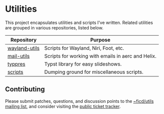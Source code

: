 # Utilities

This project encapsulates utilities and scripts I've written. Related utilities
are grouped in various repositories, listed below.

| Repository                                             | Purpose                                            |
| ------------------------------------------------------ | -------------------------------------------------- |
| [wayland-utils](https://git.sr.ht/~ficd/wayland-utils) | Scripts for Wayland, Niri, Foot, etc.              |
| [mail-utils](https://git.sr.ht/~ficd/mail-utils)       | Scripts for working with emails in aerc and Helix. |
| [typpres](https://git.sr.ht/~ficd/typpres)             | Typst library for easy slideshows.                 |
| [scripts](https://git.sr.ht/~ficd/scripts)             | Dumping ground for miscellaneous scripts.          |

## Contributing

Please submit patches, questions, and discussion points to the
[~ficd/utils mailing list](https://lists.sr.ht/~ficd/utils), and consider
visiting the [public ticket tracker](https://todo.sr.ht/~ficd/utils).
